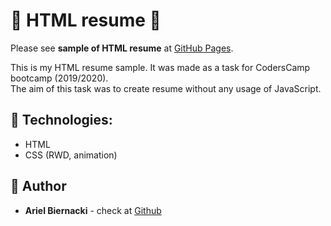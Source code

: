 # :page_facing_up: HTML resume :page_facing_up:

Please see **sample of HTML resume** at [GitHub Pages](https://arlbiern.github.io/HTML-resume-template/).

This is my HTML resume sample. It was made as a task for CodersCamp bootcamp (2019/2020).   
The aim of this task was to create resume without any usage of JavaScript. 

## :rocket: Technologies:
* HTML
* CSS (RWD, animation)

## :bust_in_silhouette: Author
* **Ariel Biernacki** - check at [Github](https://github.com/arlbiern)
